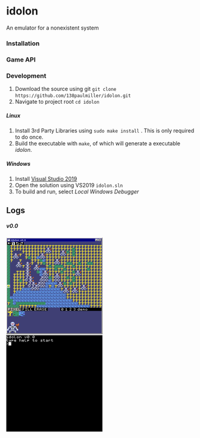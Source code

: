 # idolon
An emulator for a nonexistent system  

### Installation

### Game API


### Development
1. Download the source using git
`git clone https://github.com/138paulmiller/idolon.git`
2. Navigate to project root
`cd idolon`

##### Linux
1. Install 3rd Party Libraries using `sudo make install` . This is only required to do once.
2. Build the executable with `make`, of which will generate a executable *idolon*. 

##### Windows
1. Install [Visual Studio 2019](https://visualstudio.microsoft.com/downloads/)
2. Open the solution using VS2019 `idolon.sln`
3. To build and run, select *Local Windows Debugger*

## Logs 

##### v0.0
<img src="./data/screenshots/v0.0_mapeditor.png" width="256" height="256"> <img src="./data/gifs/v0_tileset_edit_demo_0.gif" width="256" height="256">
